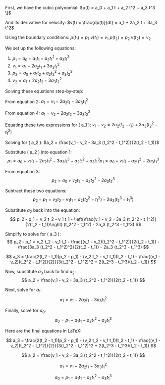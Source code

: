 First, we have the cubic polynomial:
$p(t) = a_0 + a_1 t + a_2 t^2 + a_3 t^3 \]$

And its derivative for velocity:
$v(t) = \frac{dp(t)}{dt} = a_1 + 2a_2 t + 3a_3 t^2$

Using the boundary conditions:
$p(t_1) = p_1$
$v(t_1) = v_1$
$p(t_2) = p_2$
$v(t_2) = v_2$

We set up the following equations:

1. $p_1 = a_0 + a_1 t_1 + a_2 t_1^2 + a_3 t_1^3$
2. $v_1 = a_1 + 2a_2 t_1 + 3a_3 t_1^2$
3. $p_2 = a_0 + a_1 t_2 + a_2 t_2^2 + a_3 t_2^3$
4. $v_2 = a_1 + 2a_2 t_2 + 3a_3 t_2^2$

Solving these equations step-by-step:

From equation 2:
$a_1 = v_1 - 2a_2 t_1 - 3a_3 t_1^2$

From equation 4:
$a_1 = v_2 - 2a_2 t_2 - 3a_3 t_2^2$

Equating these two expressions for \( a_1 \):
$v_1 - v_2 = 2a_2 (t_2 - t_1) + 3a_3 (t_2^2 - t_1^2)$

Solving for \( a_2 \):
$a_2 = \frac{v_1 - v_2 - 3a_3 (t_2^2 - t_1^2)}{2(t_2 - t_1)}$

Substitute \( a_2 \) into equation 1:
$$
p_1 = a_0 + v_1 t_1 - 2a_2 t_1^2 - 3a_3 t_1^3 + a_2 t_1^2 + a_3 t_1^3
p_1 = a_0 + v_1 t_1 - a_2 t_1^2 - 2a_3 t_1^3
$$

From equation 3:
$$
p_2 = a_0 + v_2 t_2 - a_2 t_2^2 - 2a_3 t_2^3
$$

Subtract these two equations:
$$
p_2 - p_1 = v_2 t_2 - v_1 t_1 - a_2 (t_2^2 - t_1^2) - 2a_3 (t_2^3 - t_1^3)
$$

Substitute $a_2$ back into the equation:
$$
p_2 - p_1 = v_2 t_2 - v_1 t_1 - \left(\frac{v_1 - v_2 - 3a_3 (t_2^2 - t_1^2)}{2(t_2 - t_1)}\right) (t_2^2 - t_1^2) - 2a_3 (t_2^3 - t_1^3)
$$

Simplify to solve for \( a_3 \):
$$
p_2 - p_1 = v_2 t_2 - v_1 t_1 - \frac{(v_1 - v_2)(t_2^2 - t_1^2)}{2(t_2 - t_1)} - \frac{3a_3 (t_2^2 - t_1^2)^2}{2(t_2 - t_1)} - 2a_3 (t_2^3 - t_1^3)
$$

$$
a_3 = \frac{2(t_2 - t_1)(p_2 - p_1) - (v_2 t_2 - v_1 t_1)(t_2 - t_1) - \frac{(v_1 - v_2)(t_2^2 - t_1^2)}{2}}{3(t_2^2 - t_1^2)^2 + 2(t_2^3 - t_1^3)(t_2 - t_1)}
$$

Now, substitute $a_3$ back to find $a_2$:
$$
a_2 = \frac{v_1 - v_2 - 3a_3 (t_2^2 - t_1^2)}{2(t_2 - t_1)}
$$

Next, solve for $a_1$:
$$
a_1 = v_1 - 2a_2 t_1 - 3a_3 t_1^2
$$

Finally, solve for $a_0$:
$$
a_0 = p_1 - a_1 t_1 - a_2 t_1^2 - a_3 t_1^3
$$

Here are the final equations in LaTeX:

$$
a_3 = \frac{2(t_2 - t_1)(p_2 - p_1) - (v_2 t_2 - v_1 t_1)(t_2 - t_1) - \frac{(v_1 - v_2)(t_2^2 - t_1^2)}{2}}{3(t_2^2 - t_1^2)^2 + 2(t_2^3 - t_1^3)(t_2 - t_1)}
$$

$$
a_2 = \frac{v_1 - v_2 - 3a_3 (t_2^2 - t_1^2)}{2(t_2 - t_1)}
$$

$$
a_1 = v_1 - 2a_2 t_1 - 3a_3 t_1^2
$$

$$
a_0 = p_1 - a_1 t_1 - a_2 t_1^2 - a_3 t_1^3
$$